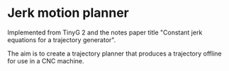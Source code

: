 # Jerk motion planner

Implemented from TinyG 2 and the notes paper title "Constant jerk equations for a trajectory generator".

The aim is to create a trajectory planner that produces a trajectory offline for use in a CNC machine.
